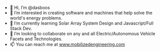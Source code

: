 - 👋 Hi, I’m @dasboos
- 👀 I’m interested in creating software and machines that help solve the world's energy problems.
- 🌱 I’m currently learning Solar Array System Design and Javascript/Full Stack Dev.
- 💞️ I’m looking to collaborate on any and all Electric/Autonomous Vehicle Facets and Technologies.
- 📫 You can reach me at www.mobilizedengineering.com 

<!---
dasboos/dasboos is a ✨ special ✨ repository because its `README.md` (this file) appears on your GitHub profile.
You can click the Preview link to take a look at your changes.
--->
